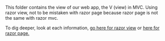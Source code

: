 ﻿This folder contains the view of our web app, the V (view) in MVC. Using razor view, not to be mistaken with razor 
page because razor page is not the same with razor mvc. 

To dig deeper, look at each information, 
[go here for razor view](https://docs.microsoft.com/en-us/aspnet/core/tutorials/first-mvc-app/adding-view?view=aspnetcore-3.1&tabs=visual-studio)
or [here for razor page.](https://docs.microsoft.com/en-us/aspnet/core/razor-pages/?view=aspnetcore-3.1&tabs=visual-studio)

